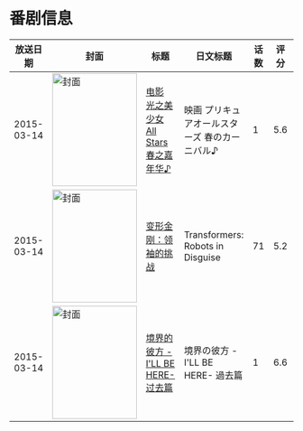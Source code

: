 # 番剧信息

|放送日期|封面|标题|日文标题|话数|评分|评分人数|
|---|---|---|---|---|---|---|
|2015-03-14|<img src="https://lain.bgm.tv/pic/cover/c/fa/a9/118336_UjYvv.jpg" alt="封面" style="width:150px;height:200px;object-fit:cover;">|[电影 光之美少女 All Stars 春之嘉年华♪](https://bangumi.tv/subject/118336)|映画 プリキュアオールスターズ 春のカーニバル♪|1|5.6|170人评分|
|2015-03-14|<img src="https://lain.bgm.tv/pic/cover/c/2e/55/139117_7e1eE.jpg" alt="封面" style="width:150px;height:200px;object-fit:cover;">|[变形金刚：领袖的挑战](https://bangumi.tv/subject/139117)|Transformers: Robots in Disguise|71|5.2|20人评分|
|2015-03-14|<img src="https://lain.bgm.tv/pic/cover/c/36/86/107476_67h7U.jpg" alt="封面" style="width:150px;height:200px;object-fit:cover;">|[境界的彼方 -I'LL BE HERE- 过去篇](https://bangumi.tv/subject/107476)|境界の彼方 -I'LL BE HERE- 過去篇|1|6.6|2874人评分|
